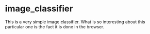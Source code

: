 # image_classifier


This is a very simple image classifier. What is so interesting about this particular one is the fact it is done in the browser.


